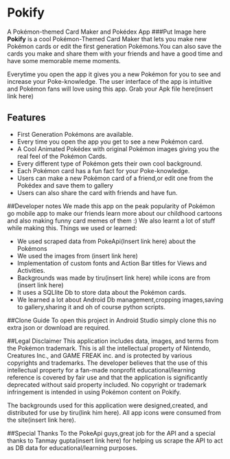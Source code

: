 # Pokify
A Pokémon-themed Card Maker and Pokédex App
###Put Image here
**Pokify** is a cool Pokémon-Themed Card Maker that lets you make new Pokémon cards or edit the first 
generation Pokémons.You can also save the cards you make and share them with your friends and have a good time and 
have some memorable meme moments.

Everytime you open the app it gives you a new Pokémon for you to see and increase your Poke-knowledge.
The user interface of the app is intuitive and Pokémon fans will love using this app.
Grab your Apk file here(insert link here)

## Features
* First Generation Pokémons are available.
* Every time you open the app you get to see a new Pokémon card.
* A Cool Animated Pokédex with original Pokémon images giving you the real feel of the Pokémon Cards.
* Every different type of Pokémon gets their own cool background.
* Each Pokémon card has a fun fact for your Poke-knowledge.
* Users can make a new Pokémon card of a friend,or edit one from the Pokédex and save them to gallery
* Users can also share the card with friends and have fun.



##Developer notes
We made this app on the peak popularity of Pokémon go mobile app to make our friends learn more about our 
childhood cartoons and also making funny card memes of them :)
We also learnt a lot of stuff while making this.
Things we used or learned:
* We used scraped data from PokeApi(Insert link here) about the Pokémons
* We used the images from (insert link here)
* Implementation of custom fonts and Action Bar titles for Views and Activities.
* Backgrounds was made by tiru(insert  link here) while icons are from (insert link here)
* It uses a SQLlite Db to store data about the Pokémon cards.
* We learned a lot about Android Db management,cropping images,saving to gallery,sharing it and oh of course
python scripts.

##Clone Guide
To open this project in Android Studio simply clone this no extra json or download are required.

##Legal Disclaimer
This application includes data, images, and terms from the Pokémon trademark. 
This is all the intellectual property of Nintendo, Creatures Inc., and GAME FREAK inc. and is 
protected by various copyrights and trademarks. The developer believes that the use of this 
intellectual property for a fan-made nonprofit educational/learning reference is covered by fair use and
that the application is significantly deprecated without said property included.
No copyright or trademark infringement is intended in using Pokémon content on Pokify.

The backgrounds used for this application were designed,created, and distributed for use by tiru(link him here).
All app icons were consumed from the site(insert link here).

##Special Thanks
To the PokeApi guys,great job for the API and a special thanks to Tanmay gupta(insert link here) for helping 
us scrape the API to act as DB data for educational/learning purposes.
